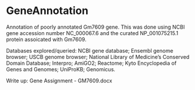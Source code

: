 # GeneAnnotation
Annotation of poorly annotated Gm7609 gene.
This was done using NCBI gene accession number NC_000067.6 and the curated NP_001075215.1 protein assoicated with Gm7609.

Databases explored/queried:
NCBI gene database;
Ensembl genome browser;
USCB genome browser;
National Library of Medicine’s Conserved Domain Database;
Interpro;
AmiGO2;
Reactome;
Kyto Encyclopedia of Genes and Genomes; 
UniProKB;
Genomicus. 

Write up: Gene Assignment - GM7609.docx

